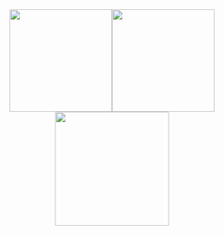 <div
  align="center"
  style="
    display: flex;
    flex-direction: row;
    flex-wrap: wrap;
    align-items: center;
    justify-content: center;
  "
>
  <img
    height="180em"
    src="https://github-readme-stats.vercel.app/api?username=samuelncaetano&show_icons=true&theme=dark"
  />
  <img
    height="180em"
    src="https://github-readme-stats.vercel.app/api/top-langs/?username=samuelncaetano&layout=compact&theme=dark"
  />
  <img
    height="200em"
    src="https://github-readme-stats.vercel.app/api/wakatime?username=@samuelncaetano&layout=compact&theme=dark"
  />
</div>
